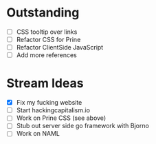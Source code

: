 
# Outstanding

 - [ ] CSS tooltip over links
 - [ ] Refactor CSS for Prine
 - [ ] Refactor ClientSide JavaScript
 - [ ] Add more references

# Stream Ideas

 - [X] Fix my fucking website
 - [ ] Start hackingcapitalism.io
 - [ ] Work on Prine CSS (see above)
 - [ ] Stub out server side go framework with Bjorno
 - [ ] Work on NAML